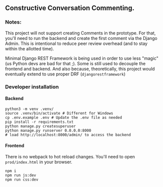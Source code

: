 ## Constructive Conversation Commenting.

### Notes:
This project will not support creating Comments in the prototype. For that, you'll need to run the backend and create the first comment via the Django Admin. This is intentional to reduce peer review overhead (and to stay within the allotted time).

Minimal Django REST Framework is being used in order to use less "magic" (us Python devs are bad for that ;). Some is still used to decouple the frontend and backend. And also because, theoretically, this project would eventually extend to use proper DRF (`djangorestframework`)

### Developer installation

#### Backend
```
python3 -m venv .venv/
source .venv/bin/activate # Different for Windows
cp .env.example .env # Update the .env file as needed
pip install -r requirements.txt
python manage.py createsuperuser
python manage.py runserver 0.0.0.0:8000
# load http://localhost:8000/admin/ to access the backend
```

#### Frontend
There is no webpack to hot reload changes. You'll need to open `prod/index.html` in your browser.
```
npm i
npm run js:dev
npm run css:dev
```
